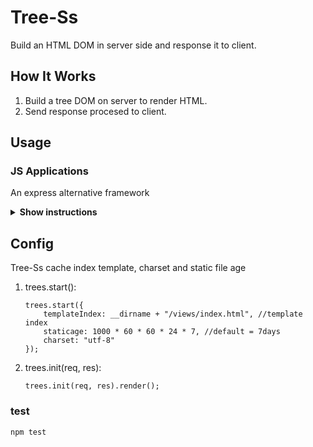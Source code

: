 # Tree-Ss

Build an HTML DOM in server side and response it to client.

## How It Works

1. Build a tree DOM on server to render HTML.
2. Send response procesed to client.

## Usage

### JS Applications

An express alternative framework

<details><summary><b>Show instructions</b></summary>

1. Install by npm:

    ```
    $ npm install tree-ss
    ```

</details>

## Config

Tree-Ss cache index template, charset and static file age

1. trees.start():

	```
	trees.start({
		templateIndex: __dirname + "/views/index.html", //template index
		staticage: 1000 * 60 * 60 * 24 * 7, //default = 7days
		charset: "utf-8"
	});
	```

2. trees.init(req, res):

	```
	trees.init(req, res).render();
	```

### test

```
npm test
```